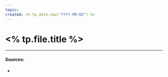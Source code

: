 ```yaml
---
topic: 
created: <% tp.date.now("YYYY-MM-DD") %>
---
```


# <% tp.file.title %>




___
#### Sources:
- 